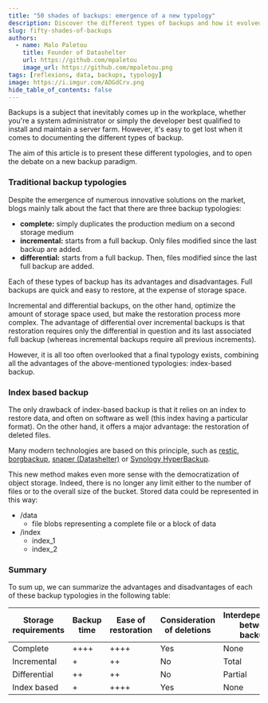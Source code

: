 ```yaml
---
title: "50 shades of backups: emergence of a new typology"
description: Discover the different types of backups and how it evolved over time.
slug: fifty-shades-of-backups
authors:
  - name: Malo Paletou
    title: Founder of Datashelter
    url: https://github.com/mpaletou
    image_url: https://github.com/mpaletou.png
tags: [reflexions, data, backups, typology]
image: https://i.imgur.com/ADGdCrv.png
hide_table_of_contents: false
---
```


Backups is a subject that inevitably comes up in the workplace, whether you're a system administrator or simply the developer best qualified to install and maintain a server farm. However, it's easy to get lost when it comes to documenting the different types of backup.

The aim of this article is to present these different typologies, and to open the debate on a new backup paradigm.

### Traditional backup typologies

Despite the emergence of numerous innovative solutions on the market, blogs mainly talk about the fact that there are three backup typologies:
- **complete:** simply duplicates the production medium on a second storage medium
- **incremental:** starts from a full backup. Only files modified since the last backup are added.
- **differential:** starts from a full backup. Then, files modified since the last full backup are added.

Each of these types of backup has its advantages and disadvantages. Full backups are quick and easy to restore, at the expense of storage space.

Incremental and differential backups, on the other hand, optimize the amount of storage space used, but make the restoration process more complex. The advantage of differential over incremental backups is that restoration requires only the differential in question and its last associated full backup (whereas incremental backups require all previous increments). 

However, it is all too often overlooked that a final typology exists, combining all the advantages of the above-mentioned typologies: index-based backup.

### Index based backup

The only drawback of index-based backup is that it relies on an index to restore data, and often on software as well (this index having a particular format). On the other hand, it offers a major advantage: the restoration of deleted files.

Many modern technologies are based on this principle, such as [restic](https://restic.net/), [borgbackup](https://www.borgbackup.org/), [snaper (Datashelter)](https://datashelter.tech) or [Synology HyperBackup](https://www.synology.com/fr-fr/dsm/feature/hyper_backup).

This new method makes even more sense with the democratization of object storage. Indeed, there is no longer any limit either to the number of files or to the overall size of the bucket. Stored data could be represented in this way:

- /data
    - file blobs representing a complete file or a block of data
- /index
    - index_1
    - index_2

### Summary

To sum up, we can summarize the advantages and disadvantages of each of these backup typologies in the following table:

| Storage requirements | Backup time | Ease of restoration | Consideration of deletions | Interdependence between backups |
|----------------------|-------------|----------------------|----------------------------|---------------------------------|
| Complete             | ++++        | ++++                 | Yes                        | None                            |
| Incremental          | +           | ++                   | No                         | Total                           |
| Differential         | ++          | ++                   | No                         | Partial                         |
| Index based          | +           | ++++                 | Yes                        | None                            |
